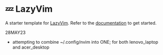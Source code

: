 # 💤 LazyVim

A starter template for [LazyVim](https://github.com/LazyVim/LazyVim).
Refer to the [documentation](https://lazyvim.github.io/installation) to get started.


28MAY23
-   attempting to combine ~/.config/nvim   into ONE;  for both lenovo_laptop and acer_desktop

